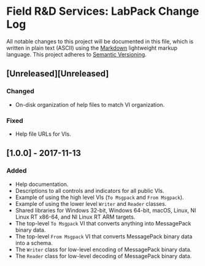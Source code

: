 # Field R&D Services: LabPack Change Log

All notable changes to this project will be documented in this file, which is written in plain text (ASCII) using the [Markdown](http://daringfireball.net/projects/markdown/syntax) lightweight markup language. This project adheres to [Semantic Versioning](http://semver.org). 

## [Unreleased][Unreleased]

### Changed

- On-disk organization of help files to match VI organization.

### Fixed

- Help file URLs for VIs.

## [1.0.0] - 2017-11-13

### Added

- Help documentation.
- Descriptions to all controls and indicators for all public VIs.
- Example of using the high level VIs (`To Msgpack` and `From Msgpack`).
- Example of using the lower level `Writer` and `Reader` classes.
- Shared libraries for Windows 32-bit, Windows 64-bit, macOS, Linux, NI Linux RT x86-64, and NI Linux RT ARM targets.
- The top-level `To Msgpack` VI that converts anything into MessagePack binary data.
- The top-level `From Msgpack` VI that converts MessagePack binary data into a schema.
- The `Writer` class for low-level encoding of MessagePack binary data.
- The `Reader` class for low-level decoding of MessagePack binary data.

